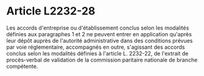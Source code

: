 # Article L2232-28

Les accords d'entreprise ou d'établissement conclus selon les modalités définies aux paragraphes 1 et 2 ne peuvent entrer en application qu'après leur dépôt auprès de l'autorité administrative dans des conditions prévues par voie réglementaire, accompagnés en outre, s'agissant des accords conclus selon les modalités définies à l'article L. 2232-22, de l'extrait de procès-verbal de validation de la commission paritaire nationale de branche compétente.